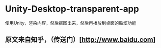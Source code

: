# Unity-Desktop-transparent-app
使用Unity，渲染内容，然后抠图出来，然后再播放到桌面的酷炫功能

## 原文来自知乎，（传送门）[http://www.baidu.com]
